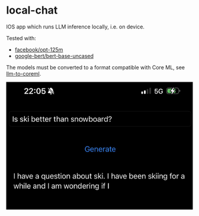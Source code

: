 # local-chat
IOS app which runs LLM inference locally, i.e. on device.

Tested with:
* [facebook/opt-125m](https://huggingface.co/facebook/opt-125m)
* [google-bert/bert-base-uncased](https://huggingface.co/google-bert/bert-base-uncased)

The models must be converted to a format compatible with Core ML, see [llm-to-coreml](https://github.com/alexkachurka/llm-to-coreml).

![opt-125m inference on device](images/ui.png)
